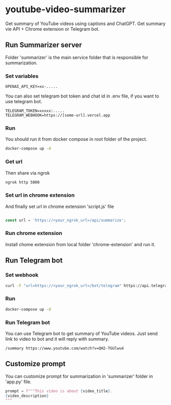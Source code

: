 # youtube-video-summarizer
Get summary of YouTube videos using captions and ChatGPT. Get summary vie API + Chrome extension or Telegram bot.

## Run Summarizer server
Folder 'summarizer' is the main service folder that is responsible for summarization.

### Set variables
```.env
OPENAI_API_KEY=xx-.....
```

You can also set telegram bot token and chat id in .env file, if you want to use telegram bot.
```.env
TELEGRAM_TOKEN=xxxxx:.....
TELEGRAM_WEBHOOK=https://[some-url].vercel.app
```

### Run
You should run it from docker compose in root folder of the project.
```sh
docker-compose up -d
```

### Get url
Then share via ngrok
```sh
ngrok http 5000
```

### Set url in chrome extension
And finally set url in chrome extension 'script.js' file
```js

const url = 'https://<your_ngrok_url>/api/summarize';
```


### Run chrome extension
Install chome extension from local folder 'chrome-extension' and run it.


## Run Telegram bot
### Set webhook
```sh
curl -F "url=https://<your_ngrok_url>/bot/telegram" https://api.telegram.org/bot<your_bot_token>/setWebhook
```

### Run
```sh 
docker-compose up -d
```

### Run Telegram bot
You can use Telegram bot to get summary of YouTube videos. Just send link to video to bot and it will reply with summary.

```
/summary https://www.youtube.com/watch?v=QH2-TGUlwu4
```

## Customize prompt
You can customize prompt for summarization in 'summarizer' folder in 'app.py' file.
```python
prompt = f"""This video is about {video_title}.
{video_description}
"""
```